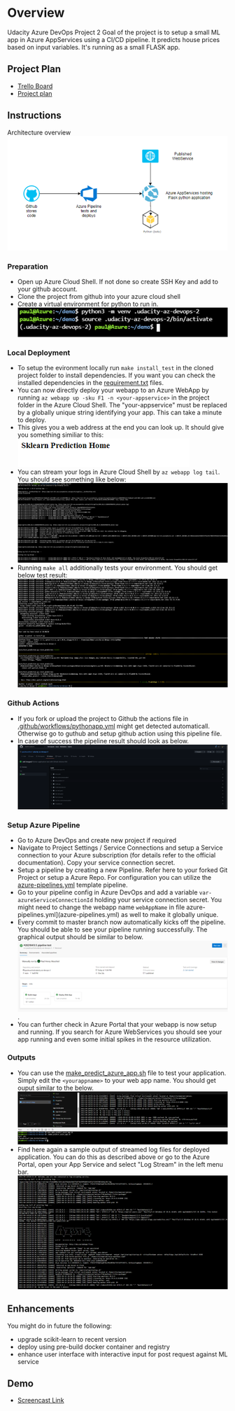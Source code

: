 # Overview

Udacity Azure DevOps Project 2
Goal of the project is to setup a small ML app in Azure AppServices using a CI/CD pipeline. It predicts house prices based on input variables. It's running as a small FLASK app.

## Project Plan

* [Trello Board](https://trello.com/b/gBSg2Be7/udacity-devops-r2)
* [Project plan](https://docs.google.com/spreadsheets/d/1eglH8eQMsFBMbxrhoCgWaRv9xnAr1unJ7hDYKaKsSjg/edit?usp=sharing)

## Instructions

Architecture overview
![archdiagram](img/archdiagram.PNG)

### Preparation

* Open up Azure Cloud Shell. If not done so create SSH Key and add to your github account.
* Clone the project from github into your azure cloud shell
* Create a virtual environment for python to run in.
![Venv](img/venv.PNG)

### Local Deployment

* To setup the evironment locally run `make install_test` in the cloned project folder to install dependencies. If you want you can check the installed dependencies in the [requirement.txt](requirements.txt) files.
* You can now directly deploy your webapp to an Azure WebApp by running `az webapp up -sku F1 -n <your-appservice>` in the project folder in the Azure Cloud Shell. The "your-appservice" must be replaced by a globally unique string identifying your app. This can take a minute to deploy.
* This gives you a web address at the end you can look up. It should give you something similiar to this:
![Demo](img/demo.PNG "Demo")
* You can stream your logs in Azure Cloud Shell by `az webapp log tail`. You should see something like below:
![Log](img/logs.PNG "Log")
* Running `make all` additionally tests your environment. You should get below test result:
![make all](img/makeall.PNG "make all")

### Github Actions

* If you fork or upload the project to Github the actions file in [.github/workflows/pythonapp.yml](.github/workflows/pythonapp.yml) might get detected automaticall. Otherwise go to guthub and setup github action using this pipeline file.
* In case of success the pipeline result should look as below.
![GitHub action](img/gitactions.PNG)

### Setup Azure Pipeline

* Go to Azure DevOps and create new project if required
* Navigate to Project Settings / Service Connections and setup a Service connection to your Azure subscription (for details refer to the official documentation). Copy your service connection secret.
* Setup a pipeline by creating a new Pipeline. Refer here to your forked Git Project or setup a Azure Repo. For configuration you can utilize the [azure-pipelines.yml](azure-pipelines.yml) template pipeline.
* Go to your pipeline config in Azure DevOps and add a variable `var-azureServiceConnectionId` holding your service connection secret. You might need to change the webapp name `webAppName` in file azure-pipelines.yml](azure-pipelines.yml) as well to make it globally unique.
* Every commit to master branch now automatically kicks off the pipeline. You should be able to see your pipeline running successfully. The graphical output should be similar to below.
![pipeline success](img/pipeline.PNG "pipeline success").
* You can further check in Azure Portal that your webapp is now setup and running. If you search for Azure WebServices you should see your app running and even some initial spikes in the resource utilization. 

### Outputs

* You can use the [make_predict_azure_app.sh](make_predict_azure_app.sh) file to test your application. Simply edit the `<yourappname>` to your web app name. You should get ouput similar to the below.
![output](img/output.PNG "output")
* Find here again a sample output of streamed log files for deployed application. You can do this as described above or go to the Azure Portal, open your App Service and select "Log Stream" in the left menu bar.
![Log](img/logs2.PNG "Log")

## Enhancements
You  might do in future the following:
* upgrade scikit-learn to recent version
* deploy using pre-build docker container and registry
* enhance user interface with interactive input for post request against ML service

## Demo 

* [Screencast Link](https://youtu.be/VsKEh5p6r3M)


